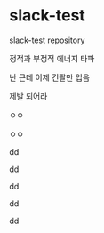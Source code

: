 # slack-test
slack-test repository

정적과 부정적 에너지 타파

난 근데 이제 긴팔만 입음

제발 되어라

ㅇㅇ

ㅇㅇ

dd

dd

dd

dd

dd
